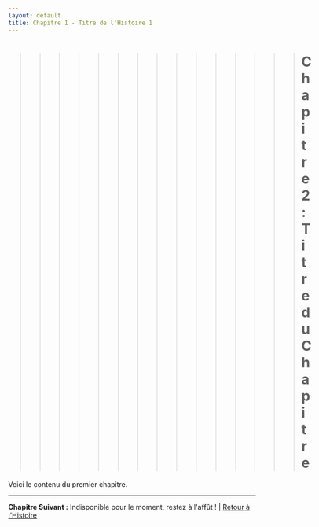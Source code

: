 ```yaml
---
layout: default
title: Chapitre 1 - Titre de l'Histoire 1
---
```


>>>>>>>>>>>>>>># Chapitre 2 : Titre du Chapitre

Voici le contenu du premier chapitre.

---

**Chapitre Suivant :** Indisponible pour le moment, restez à l'affût ! | [Retour à l'Histoire](index.md)


